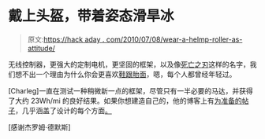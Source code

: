 # 戴上头盔，带着姿态滑旱冰

> 原文:[https://hack aday . com/2010/07/08/wear-a-helmp-roller-as-attitude/](https://hackaday.com/2010/07/08/wear-a-helmet-rollerblades-with-attitude/)

无线控制器，更强大的定制电机，更坚固的框架，以及像[死亡之刃](http://www.etotheipiplusone.net/?p=804)这样的名字，我们想不出一个理由为什么你会更喜欢[鞋跟胎面](http://hackaday.com/2010/07/07/heel-treads-make-shoes-go/#more-25699)，嗯，每个人都曾经年轻过。

[Charleg]一直在测试一种稍微新一点的框架，尽管只有一半必要的马达，并获得了大约 23Wh/mi 的良好结果。如果你想建造自己的，他的博客上有[为](http://www.etotheipiplusone.net/?p=770)[准备的帖子](http://www.etotheipiplusone.net/?p=779)，几乎涵盖了设计的每个方面[。](http://www.etotheipiplusone.net/?p=764)

[感谢杰罗姆·德默斯]
